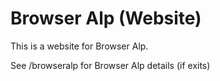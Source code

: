 # Browser Alp (Website)
This is a website for Browser Alp.

See /browseralp for Browser Alp details (if exits)
